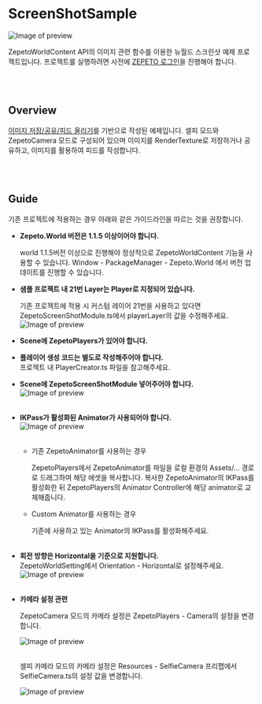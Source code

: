 # ScreenShotSample

![Image of preview](https://github.com/naverz/zepeto-multiplay-example/blob/main/Assets/Resources/ScreenShot/doc/ScreenShotSample.png)


ZepetoWorldContent API의 이미지 관련 함수를 이용한 뉴월드 스크린샷 예제 프로젝트입니다. 프로젝트를 실행하려면 사전에 [ZEPETO 로그인](https://wiki.navercorp.com/pages/viewpage.action?pageId=635965635)을 진행해야 합니다.


<br/><br/>

## Overview
[이미지 저장/공유/피드 올리기](https://studio.zepeto.me/guides/image-save-share-upload)를 기반으로 작성된 예제입니다. 셀피 모드와 ZepetoCamera 모드로 구성되어 있으며 이미지를 RenderTexture로 저장하거나 공유하고, 이미지를 활용하여 피드를 작성합니다.


<br/><br/>

## Guide

기존 프로젝트에 적용하는 경우 아래와 같은 가이드라인을 따르는 것을 권장합니다.

- **Zepeto.World 버전은 1.1.5 이상이어야 합니다.**
    
    world 1.1.5버전 이상으로 진행해야 정상적으로 ZepetoWorldContent 기능을 사용할 수 있습니다. Window - PackageManager - Zepeto.World 에서 버전 업데이트를 진행할 수 있습니다.
    

- **샘플 프로젝트 내 21번 Layer는 Player로 지정되어 있습니다.**
    
    기존 프로젝트에 적용 시 커스텀 레이어 21번을 사용하고 있다면 ZepetoScreenShotModule.ts에서 playerLayer의 값을 수정해주세요.
![Image of preview](https://github.com/naverz/zepeto-multiplay-example/blob/main/Assets/Resources/ScreenShot/doc/ScreenShot_Setting1.png)<br/>
- **Scene에 ZepetoPlayers가 있어야 합니다.**<br/>

- **플레이어 생성 코드는 별도로 작성해주어야 합니다.**    
    프로젝트 내 PlayerCreator.ts 파일을 참고해주세요.<br/>


- **Scene에 ZepetoScreenShotModule 넣어주어야 합니다.**<br/>
![Image of preview](https://github.com/naverz/zepeto-multiplay-example/blob/main/Assets/Resources/ScreenShot/doc/ScreenShot_Setting2.png)<br/><br/>

- **IKPass가 활성화된 Animator가 사용되어야 합니다.**<br/>
![Image of preview](https://github.com/naverz/zepeto-multiplay-example/blob/main/Assets/Resources/ScreenShot/doc/ScreenShot_Setting3.png)<br/><br/>

    - 기존 ZepetoAnimator를 사용하는 경우
    
      ZepetoPlayers에서 ZepetoAnimator를 파일을 로컬 환경의 Assets/... 경로로 드래그하여 해당 에셋을 복사합니다. 복사한 ZepetoAnimator의 IKPass를 활성화한 뒤 ZepetoPlayers의 Animator Controller에 해당 animator로 교체해줍니다.
    
    - Custom Animator를 사용하는 경우
    
      기존에 사용하고 있는 Animator의 IKPass를 활성화해주세요.<br/><br/>
    
- **회전 방향은 Horizontal을 기준으로 지원합니다.**<br/>
ZepetoWorldSetting에서 Orientation - Horizontal로 설정해주세요.<br/>
![Image of preview](https://github.com/naverz/zepeto-multiplay-example/blob/main/Assets/Resources/ScreenShot/doc/ScreenShot_Setting4.png)<br/><br/>

- **카메라 설정 관련**<br/>
    
    ZepetoCamera 모드의 카메라 설정은 ZepetoPlayers - Camera의 설정을 변경합니다.<br/>
    
    ![Image of preview](https://github.com/naverz/zepeto-multiplay-example/blob/main/Assets/Resources/ScreenShot/doc/ScreenShot_Setting5.png)<br/><br/>

    셀피 카메라 모드의 카메라 설정은 Resources - SelfieCamera 프리팹에서 SelfieCamera.ts의 설정 값을 변경합니다.<br/>

    ![Image of preview](https://github.com/naverz/zepeto-multiplay-example/blob/main/Assets/Resources/ScreenShot/doc/ScreenShot_Setting6.png)<br/><br/>

